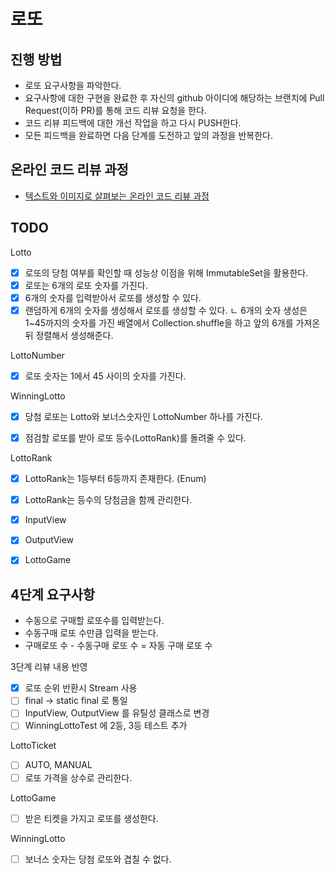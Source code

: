 # 로또
## 진행 방법
* 로또 요구사항을 파악한다.
* 요구사항에 대한 구현을 완료한 후 자신의 github 아이디에 해당하는 브랜치에 Pull Request(이하 PR)를 통해 코드 리뷰 요청을 한다.
* 코드 리뷰 피드백에 대한 개선 작업을 하고 다시 PUSH한다.
* 모든 피드백을 완료하면 다음 단계를 도전하고 앞의 과정을 반복한다.

## 온라인 코드 리뷰 과정
* [텍스트와 이미지로 살펴보는 온라인 코드 리뷰 과정](https://github.com/next-step/nextstep-docs/tree/master/codereview)


## TODO
Lotto
- [x] 로또의 당첨 여부를 확인할 때 성능상 이점을 위해 ImmutableSet을 활용한다.
- [x] 로또는 6개의 로또 숫자를 가진다.
- [x] 6개의 숫자를 입력받아서 로또를 생성할 수 있다.
- [x] 랜덤하게 6개의 숫자를 생성해서 로또를 생성할 수 있다.
     ㄴ 6개의 숫자 생성은 1~45까지의 숫자를 가진 배열에서 Collection.shuffle을 하고 앞의 6개를 가져온 뒤 정렬해서 생성해준다.

LottoNumber
- [x] 로또 숫자는 1에서 45 사이의 숫자를 가진다.

WinningLotto
- [x] 당첨 로또는 Lotto와 보너스숫자인 LottoNumber 하나를 가진다.
- [x] 점검할 로또를 받아 로또 등수(LottoRank)를 돌려줄 수 있다.
 

LottoRank
- [x] LottoRank는 1등부터 6등까지 존재한다. (Enum)
- [x] LottoRank는 등수의 당첨금을 함께 관리한다.

- [x] InputView
- [x] OutputView
- [x] LottoGame

## 4단계 요구사항

* 수동으로 구매할 로또수를 입력받는다.
* 수동구매 로또 수만큼 입력을 받는다.
* 구매로또 수 - 수동구매 로또 수 = 자동 구매 로또 수

3단계 리뷰 내용 반영
- [x] 로또 순위 반환시 Stream 사용
- [ ] final -> static final 로 통일
- [ ] InputView, OutputView 를 유틸성 클래스로 변경
- [ ] WinningLottoTest 에 2등, 3등 테스트 추가

LottoTicket
- [ ] AUTO, MANUAL
- [ ] 로또 가격을 상수로 관리한다.

LottoGame
- [ ] 받은 티켓을 가지고 로또를 생성한다.

WinningLotto
- [ ] 보너스 숫자는 당첨 로또와 겹칠 수 없다.

